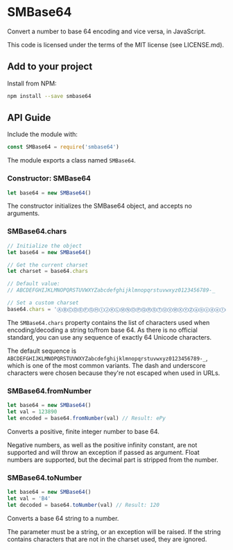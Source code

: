 # SMBase64

Convert a number to base 64 encoding and vice versa, in JavaScript.

This code is licensed under the terms of the MIT license (see LICENSE.md).

## Add to your project

Install from NPM:

````sh
npm install --save smbase64
````

## API Guide

Include the module with:

````js
const SMBase64 = require('smbase64')
````

The module exports a class named `SMBase64`.

### Constructor: SMBase64

````js
let base64 = new SMBase64()
````

The constructor initializes the SMBase64 object, and accepts no arguments.

### SMBase64.chars

````js
// Initialize the object
let base64 = new SMBase64()

// Get the current charset
let charset = base64.chars

// Default value:
// ABCDEFGHIJKLMNOPQRSTUVWXYZabcdefghijklmnopqrstuvwxyz0123456789-_

// Set a custom charset
base64.chars = 'ⒶⒷⒸⒹⒺⒻⒼⒽⒾⒿⓀⓁⓂⓃⓄⓅⓆⓇⓈⓉⓊⓋⓌⓍⓎⓏⓐⓑⓒⓓⓔⓕⓖⓗⓘⓙⓚⓛⓜⓝⓞⓟⓠⓡⓢⓣⓤⓥⓦⓧⓨⓩ①②③④⑤⑥⑦⑧⑨⑩⑪⑫'
````

The `SMBase64.chars` property contains the list of characters used when encoding/decoding a string to/from base 64. As there is no official standard, you can use any sequence of exactly 64 Unicode characters.

The default sequence is `ABCDEFGHIJKLMNOPQRSTUVWXYZabcdefghijklmnopqrstuvwxyz0123456789-_`, which is one of the most common variants. The dash and underscore characters were chosen because they're not escaped when used in URLs.

### SMBase64.fromNumber

````js
let base64 = new SMBase64()
let val = 123890
let encoded = base64.fromNumber(val) // Result: ePy
````

Converts a positive, finite integer number to base 64.

Negative numbers, as well as the positive infinity constant, are not supported and will throw an exception if passed as argument. Float numbers are supported, but the decimal part is stripped from the number.

### SMBase64.toNumber

````js
let base64 = new SMBase64()
let val = 'B4'
let decoded = base64.toNumber(val) // Result: 120 
````

Converts a base 64 string to a number.

The parameter must be a string, or an exception will be raised. If the string contains characters that are not in the charset used, they are ignored.
